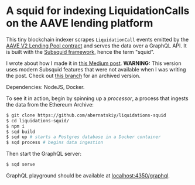# A squid for indexing LiquidationCalls on the AAVE lending platform

This tiny blockchain indexer scrapes `LiquidationCall` events emitted by the [AAVE V2 Lending Pool contract](https://etherscan.io/address/0x7d2768de32b0b80b7a3454c06bdac94a69ddc7a9) and serves the data over a GraphQL API. It is built with the [Subsquid framework](https://subsquid.io), hence the term "squid".

I wrote about how I made it in [this Medium post](https://medium.com/subsquid/developing-blockchain-indexers-part-2-simplest-nontrivial-examples-2f8509bc5c4#8233). **WARNING:** This version uses modern Subsquid features that were not available when I was writing the post. Check out [this branch](https://github.com/abernatskiy/liquidations-squid/tree/post-version) for an archived version.

Dependencies: NodeJS, Docker.

To see it in action, begin by spinning up a *processor*, a process that ingests the data from the Ethereum Archive:

```bash
$ git clone https://github.com/abernatskiy/liquidations-squid
$ cd liquidations-squid/
$ npm i
$ sqd build
$ sqd up # starts a Postgres database in a Docker container
$ sqd process # begins data ingestion
```

Then start the GraphQL server:

```bash
$ sqd serve
```

GraphQL playground should be available at [localhost:4350/graphql](http://localhost:4350/graphql).
